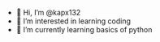 - 👋 Hi, I’m @kapx132
- 👀 I’m interested in learning coding
- 🌱 I’m currently learning basics of python


<!---
kapx132/kapx132 is a ✨ special ✨ repository because its `README.md` (this file) appears on your GitHub profile.
You can click the Preview link to take a look at your changes.
--->
